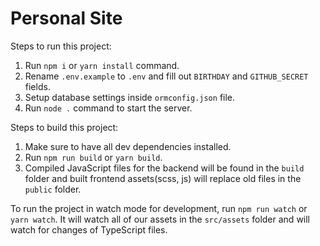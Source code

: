 # Personal Site

Steps to run this project:

1. Run `npm i` or `yarn install` command.
2. Rename `.env.example` to `.env` and fill out `BIRTHDAY` and `GITHUB_SECRET` fields.
3. Setup database settings inside `ormconfig.json` file.
4. Run `node .` command to start the server.

Steps to build this project:

1. Make sure to have all dev dependencies installed.
2. Run `npm run build` or `yarn build`.
3. Compiled JavaScript files for the backend will be found in the `build` folder and built frontend assets(scss, js) will replace old files in the `public` folder.

To run the project in watch mode for development, run `npm run watch` or `yarn watch`. It will watch all of our assets in the `src/assets` folder and will watch for changes of TypeScript files.
